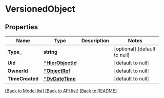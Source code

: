 # VersionedObject

## Properties
Name | Type | Description | Notes
------------ | ------------- | ------------- | -------------
**Type_** | **string** |  | [optional] [default to null]
**Uid** | [***HierObjectId**](HierObjectId.md) |  | [default to null]
**OwnerId** | [***ObjectRef**](ObjectRef.md) |  | [default to null]
**TimeCreated** | [***DvDateTime**](DvDateTime.md) |  | [default to null]

[[Back to Model list]](../README.md#documentation-for-models) [[Back to API list]](../README.md#documentation-for-api-endpoints) [[Back to README]](../README.md)

